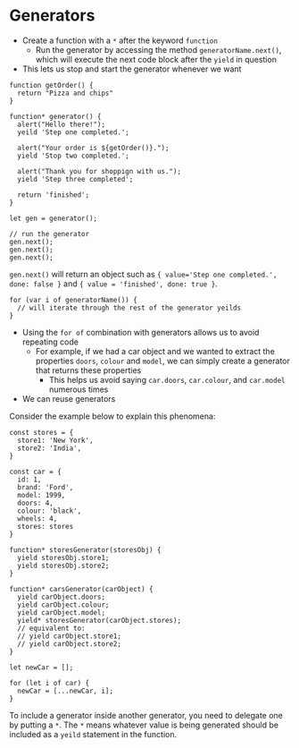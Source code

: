 # Generators

- Create a function with a `*` after the keyword `function`
  - Run the generator by accessing the method `generatorName.next()`, which will execute the next code block after the `yield` in question
- This lets us stop and start the generator whenever we want

```
function getOrder() {
  return "Pizza and chips"
}

function* generator() {
  alert("Hello there!");
  yeild 'Step one completed.';
  
  alert("Your order is ${getOrder()}.");
  yield 'Stop two completed.';
  
  alert("Thank you for shoppign with us.");
  yield 'Step three completed';
  
  return 'finished';
}

let gen = generator();

// run the generator
gen.next(); 
gen.next(); 
gen.next(); 
```

`gen.next()` will return an object such as `{ value='Step one completed.', done: false }` and `{ value = 'finished', done: true }`.

```
for (var i of generatorName()) {
  // will iterate through the rest of the generator yeilds
}
```

- Using the `for of` combination with generators allows us to avoid repeating code
  - For example, if we had a car object and we wanted to extract the properties `doors`, `colour` and `model`, we can simply create a generator that returns these properties
    - This helps us avoid saying `car.doors`, `car.colour`, and `car.model` numerous times
- We can reuse generators

Consider the example below to explain this phenomena:

```
const stores = {
  store1: 'New York',
  store2: 'India',
}

const car = {
  id: 1,
  brand: 'Ford',
  model: 1999,
  doors: 4,
  colour: 'black',
  wheels: 4,
  stores: stores
}

function* storesGenerator(storesObj) {
  yield storesObj.store1;
  yield storesObj.store2;
}

function* carsGenerator(carObject) {
  yield carObject.doors;
  yield carObject.colour;
  yield carObject.model;
  yield* storesGenerator(carObject.stores);
  // equivalent to:
  // yield carObject.store1; 
  // yield carObject.store2; 
}

let newCar = [];

for (let i of car) {
  newCar = [...newCar, i];
}
```

To include a generator inside another generator, you need to delegate one by putting a `*`. The `*` means whatever value is being generated should be included as a `yeild` statement in the function. 